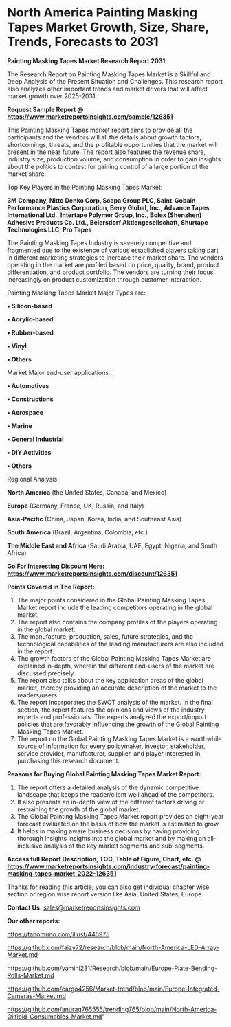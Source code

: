 # North America Painting Masking Tapes Market Growth, Size, Share, Trends, Forecasts to 2031

<strong>Painting Masking Tapes Market Research Report 2031</strong>

The Research Report on Painting Masking Tapes Market is a Skillful and Deep Analysis of the Present Situation and Challenges. This research report also analyzes other important trends and market drivers that will affect market growth over 2025-2031.

<strong>Request Sample Report @ <a href=https://www.marketreportsinsights.com/sample/126351>https://www.marketreportsinsights.com/sample/126351</a></strong>

This Painting Masking Tapes market report aims to provide all the participants and the vendors will all the details about growth factors, shortcomings, threats, and the profitable opportunities that the market will present in the near future. The report also features the revenue share, industry size, production volume, and consumption in order to gain insights about the politics to contest for gaining control of a large portion of the market share.

Top Key Players in the Painting Masking Tapes Market:

<strong>3M Company, Nitto Denko Corp, Scapa Group PLC, Saint-Gobain Performance Plastics Corporation, Berry Global, Inc., Advance Tapes International Ltd., Intertape Polymer Group, Inc., Bolex (Shenzhen) Adhesive Products Co. Ltd., Beiersdorf Aktiengesellschaft, Shurtape Technologies LLC, Pro Tapes</strong>

The Painting Masking Tapes Industry is severely competitive and fragmented due to the existence of various established players taking part in different marketing strategies to increase their market share. The vendors operating in the market are profiled based on price, quality, brand, product differentiation, and product portfolio. The vendors are turning their focus increasingly on product customization through customer interaction.

Painting Masking Tapes Market Major Types are:

<strong>• Silicon-based

• Acrylic-based

• Rubber-based

• Vinyl

• Others</strong>

Market Major end-user applications :

<strong>• Automotives

• Constructions

• Aerospace

• Marine

• General Industrial

• DIY Activities

• Others</strong>

Regional Analysis

</u><strong><b>North America</b></strong> (the United States, Canada, and Mexico)

<strong><b>Europe </b></strong>(Germany, France, UK, Russia, and Italy)

<strong><b>Asia-Pacific</b></strong> (China, Japan, Korea, India, and Southeast Asia)

<strong><b>South America</b></strong> (Brazil, Argentina, Colombia, etc.)

<strong><b>The Middle East and Africa</b></strong> (Saudi Arabia, UAE, Egypt, Nigeria, and South Africa)

<strong>Go For Interesting Discount Here: <a href=https://www.marketreportsinsights.com/discount/126351>https://www.marketreportsinsights.com/discount/126351</a></strong>

<strong>Points Covered in The Report:</strong>
<ol>
  <li>The major points considered in the Global Painting Masking Tapes Market report include the leading competitors operating in the global market.</li>
  <li>The report also contains the company profiles of the players operating in the global market.</li>
  <li>The manufacture, production, sales, future strategies, and the technological capabilities of the leading manufacturers are also included in the report.</li>
  <li>The growth factors of the Global Painting Masking Tapes Market are explained in-depth, wherein the different end-users of the market are discussed precisely.</li>
  <li>The report also talks about the key application areas of the global market, thereby providing an accurate description of the market to the readers/users.</li>
  <li>The report incorporates the SWOT analysis of the market. In the final section, the report features the opinions and views of the industry experts and professionals. The experts analyzed the export/import policies that are favorably influencing the growth of the Global Painting Masking Tapes Market.</li>
  <li>The report on the Global Painting Masking Tapes Market is a worthwhile source of information for every policymaker, investor, stakeholder, service provider, manufacturer, supplier, and player interested in purchasing this research document.</li>
</ol>
<strong>Reasons for Buying Global Painting Masking Tapes Market Report:</strong>

<ol>
  <li>The report offers a detailed analysis of the dynamic competitive landscape that keeps the reader/client well ahead of the competitors.</li>
  <li>It also presents an in-depth view of the different factors driving or restraining the growth of the global market.</li>
  <li>The Global Painting Masking Tapes Market report provides an eight-year forecast evaluated on the basis of how the market is estimated to grow.</li>
  <li>It helps in making aware business decisions by having providing thorough insights insights into the global market and by making an all-inclusive analysis of the key market segments and sub-segments.</li>
</ol>
<strong>Access full Report Description, TOC, Table of Figure, Chart, etc. @ <a href=https://www.marketreportsinsights.com/industry-forecast/painting-masking-tapes-market-2022-126351>https://www.marketreportsinsights.com/industry-forecast/painting-masking-tapes-market-2022-126351</a></strong>


Thanks for reading this article; you can also get individual chapter wise section or region wise report version like Asia, United States, Europe.

<strong>Contact Us:</strong>
sales@marketreportsinsights.com

<strong>Our other reports:</strong>

<a href=https://tanomuno.com/illust/445975>https://tanomuno.com/illust/445975</a>

<a href=https://github.com/faizy72/research/blob/main/North-America-LED-Array-Market.md>https://github.com/faizy72/research/blob/main/North-America-LED-Array-Market.md</a>

<a href=https://github.com/yamini231/Research/blob/main/Europe-Plate-Bending-Rolls-Market.md>https://github.com/yamini231/Research/blob/main/Europe-Plate-Bending-Rolls-Market.md</a>

<a href=https://github.com/cargo4256/Market-trend/blob/main/Europe-Integrated-Cameras-Market.md>https://github.com/cargo4256/Market-trend/blob/main/Europe-Integrated-Cameras-Market.md</a>

<a href=https://github.com/anurag765555/trending765/blob/main/North-America-Oilfield-Consumables-Market.md>https://github.com/anurag765555/trending765/blob/main/North-America-Oilfield-Consumables-Market.md</a>"
